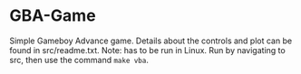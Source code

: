 # GBA-Game
Simple Gameboy Advance game.
Details about the controls and plot can be found in src/readme.txt.
Note: has to be run in Linux. Run by navigating to src, then use the command 
`make vba`.
